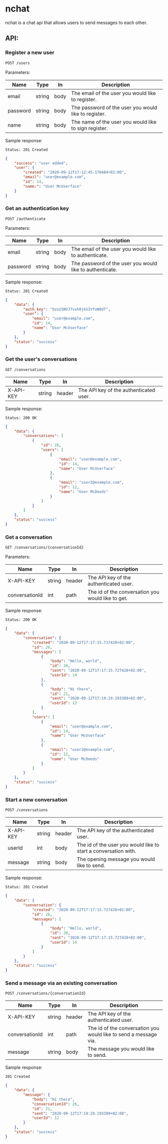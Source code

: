 # nchat

nchat is a chat api that allows users to send messages to each other.



## API:

### Register a new user

`POST /users`

Parameters:

| Name     | Type   | In   | Description                                           |
| -------- | ------ | ---- | ----------------------------------------------------- |
| email    | string | body | The email of the user you would like to register.     |
| password | string | body | The password of the user you would like to register.  |
| name     | string | body | The name of the user you would like to sign register. |

Sample response:

`Status: 201 Created`

```json
{
    "success": "user added",
    "user": {
        "created": "2020-09-12T17:12:45.170484+02:00",
        "email": "user@example.com",
        "id": 14,
        "name:": "User McUserface"
    }
}
```



### Get an authentication key

`POST /authenticate`

Parameters:

| Name     | Type   | In   | Description                                              |
| -------- | ------ | ---- | -------------------------------------------------------- |
| email    | string | body | The email of the user you would like to authenticate.    |
| password | string | body | The password of the user you would like to authenticate. |

Sample response:

`Status: 201 Created`

```json
{
    "data": {
        "auth_key": "Ozo1SNVJ7vxh0jkGIVfoN0dT",
        "user": {
            "email": "user@example.com",
            "id": 14,
            "name": "User McUserface"
        }
    },
    "status": "success"
}
```



### Get the user's conversations

`GET /conversations`

| Name      | Type   | In     | Description                            |
| --------- | ------ | ------ | -------------------------------------- |
| X-API-KEY | string | header | The API key of the authenticated user. |

Sample response:

`Status: 200 OK`

```json
{
    "data": {
        "conversations": [
            {
                "id": 26,
                "users": [
                    {
                        "email": "user@example.com",
                        "id": 14,
                        "name": "User McUserface"
                    },
                    {
                        "email": "user2@example.com",
                        "id": 12,
                        "name": "User McDeeds"
                    }
                ]
            }
        ]
    },
    "status": "success"
}
```



### Get a conversation

`GET /conversations/{conversationId}`

Parameters:

| Name           | Type   | In     | Description                                       |
| -------------- | ------ | ------ | ------------------------------------------------- |
| X-API-KEY      | string | header | The API key of the authenticated user.            |
| conversationId | int    | path   | The id of the conversation you would like to get. |

Sample response:

`Status: 200 OK`

```json
{
    "data": {
        "conversation": {
            "created": "2020-09-12T17:17:15.727428+02:00",
            "id": 26,
            "messages": [
                {
                    "body": "Hello, world",
                    "id": 20,
                    "sent": "2020-09-12T17:17:15.727428+02:00",
                    "userId": 14
                },
                {
                    "body": "Hi there",
                    "id": 21,
                    "sent": "2020-09-12T17:19:29.193389+02:00",
                    "userId": 12
                }
            ],
            "users": [
                {
                    "email": "user@example.com",
                    "id": 14,
                    "name": "User McUserface"
                },
                {
                    "email": "user2@example.com",
                    "id": 12,
                    "name": "User McDeeds"
                }
            ]
        }
    },
    "status": "success"
}
```



### Start a new conversation

`POST /conversations`

| Name      | Type   | In     | Description                                                  |
| --------- | ------ | ------ | ------------------------------------------------------------ |
| X-API-KEY | string | header | The API key of the authenticated user.                       |
| userId    | int    | body   | The id of the user you would like to start a conversation with. |
| message   | string | body   | The opening message you would like to send.                  |

Sample response:

`Status: 201 Created`

```json
{
    "data": {
        "conversation": {
            "created": "2020-09-12T17:17:15.727428+02:00",
            "id": 26,
            "messages": [
                {
                    "body": "Hello, world",
                    "id": 20,
                    "sent": "2020-09-12T17:17:15.727428+02:00",
                    "userId": 14
                }
            ]
        }
    },
    "status": "success"
}
```





### Send a message via an existing conversation

`POST /conversations/{conversationId}`

| Name           | Type   | In     | Description                                                  |
| -------------- | ------ | ------ | ------------------------------------------------------------ |
| X-API-KEY      | string | header | The API key of the authenticated user.                       |
| conversationId | int    | path   | The id of the conversation you would like to send a message via. |
| message        | string | body   | The message you would like to send.                          |

Sample response:

`201 Created`

```json
{
    "data": {
        "message": {
            "body": "Hi there",
            "conversationId": 26,
            "id": 21,
            "sent": "2020-09-12T17:19:29.193389+02:00",
            "userId": 12
        }
    },
    "status": "success"
}
```

